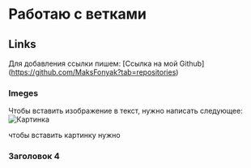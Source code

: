 # Работаю с ветками

## Links

Для добавления ссылки пишем: [Ссылка на мой Github] (https://github.com/MaksFonyak?tab=repositories)

### Imeges

Чтобы вставить изображение в текст, нужно написать следующее:
![Картинка](imege_1.png)

чтобы вставить картинку нужно 

### Заголовок 4